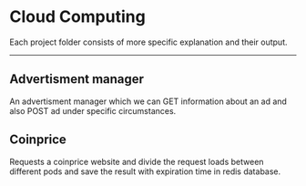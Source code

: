 # Cloud Computing

Each project folder consists of more specific explanation and their output.

---

## Advertisment manager

An advertisment manager which we can GET information about an ad and also POST ad under specific circumstances.

## Coinprice

Requests a coinprice website and divide the request loads between different pods and save the result with expiration time in redis database.
